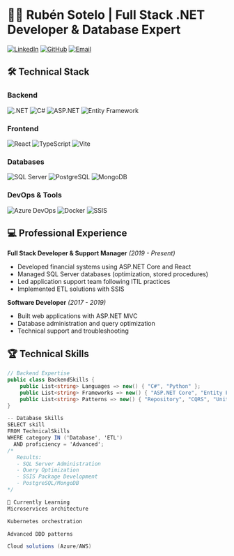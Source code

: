 # 👨‍💻 Rubén Sotelo | Full Stack .NET Developer & Database Expert

[![LinkedIn](https://img.shields.io/badge/-CONNECT_ON_LINKEDIN-blue?style=flat&logo=linkedin)](https://www.linkedin.com/in/rub%C3%A9n-alfonso-sotelo-amador-a6136b115/)
[![GitHub](https://img.shields.io/badge/-VIEW_MY_GITHUB-black?style=flat&logo=github)](https://github.com/sotelors)
[![Email](https://img.shields.io/badge/-CONTACT_ME-red?style=flat&logo=gmail)](mailto:rubenalfonsonic11@gmail.com)

## 🛠️ Technical Stack

### Backend
![.NET](https://img.shields.io/badge/.NET-5C2D91?logo=.net&logoColor=white)
![C#](https://img.shields.io/badge/C%23-239120?logo=c-sharp&logoColor=white)
![ASP.NET](https://img.shields.io/badge/ASP.NET-5C2D91?logo=.net&logoColor=white)
![Entity Framework](https://img.shields.io/badge/EF-5C2D91?logo=.net&logoColor=white)

### Frontend
![React](https://img.shields.io/badge/React-20232A?logo=react&logoColor=61DAFB)
![TypeScript](https://img.shields.io/badge/TypeScript-007ACC?logo=typescript&logoColor=white)
![Vite](https://img.shields.io/badge/Vite-646CFF?logo=vite&logoColor=white)

### Databases
![SQL Server](https://img.shields.io/badge/SQL_Server-CC2927?logo=microsoft-sql-server&logoColor=white)
![PostgreSQL](https://img.shields.io/badge/PostgreSQL-4169E1?logo=postgresql&logoColor=white)
![MongoDB](https://img.shields.io/badge/MongoDB-47A248?logo=mongodb&logoColor=white)

### DevOps & Tools
![Azure DevOps](https://img.shields.io/badge/Azure_DevOps-0078D7?logo=azure-devops&logoColor=white)
![Docker](https://img.shields.io/badge/Docker-2496ED?logo=docker&logoColor=white)
![SSIS](https://img.shields.io/badge/SSIS-CC2927?logo=microsoft-sql-server&logoColor=white)

## 💻 Professional Experience

**Full Stack Developer & Support Manager**
*(2019 - Present)*  
- Developed financial systems using ASP.NET Core and React
- Managed SQL Server databases (optimization, stored procedures)
- Led application support team following ITIL practices
- Implemented ETL solutions with SSIS

**Software Developer**
*(2017 - 2019)*  
- Built web applications with ASP.NET MVC
- Database administration and query optimization
- Technical support and troubleshooting

## 🏆 Technical Skills

```csharp
// Backend Expertise
public class BackendSkills {
    public List<string> Languages => new() { "C#", "Python" };
    public List<string> Frameworks => new() { "ASP.NET Core", "Entity Framework" };
    public List<string> Patterns => new() { "Repository", "CQRS", "Unit of Work" };
}

-- Database Skills
SELECT skill 
FROM TechnicalSkills 
WHERE category IN ('Database', 'ETL')
  AND proficiency = 'Advanced';
/* 
   Results:
   - SQL Server Administration
   - Query Optimization
   - SSIS Package Development
   - PostgreSQL/MongoDB
*/

🌱 Currently Learning
Microservices architecture

Kubernetes orchestration

Advanced DDD patterns

Cloud solutions (Azure/AWS)
